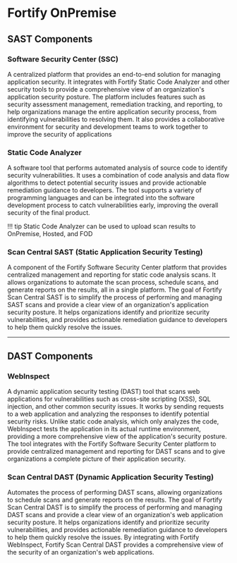 # Fortify OnPremise

## SAST Components

### Software Security Center (SSC)
    
A centralized platform that provides an end-to-end solution for managing application security. It integrates with Fortify Static Code Analyzer and other security tools to provide a comprehensive view of an organization's application security posture. The platform includes features such as security assessment management, remediation tracking, and reporting, to help organizations manage the entire application security process, from identifying vulnerabilities to resolving them. It also provides a collaborative environment for security and development teams to work together to improve the security of applications


### Static Code Analyzer

A software tool that performs automated analysis of source code to identify security vulnerabilities. It uses a combination of code analysis and data flow algorithms to detect potential security issues and provide actionable remediation guidance to developers. The tool supports a variety of programming languages and can be integrated into the software development process to catch vulnerabilities early, improving the overall security of the final product.

!!! tip
    Static Code Analyzer can be used to upload scan results to OnPremise, Hosted, and FOD

### Scan Central SAST (Static Application Security Testing)

A component of the Fortify Software Security Center platform that provides centralized management and reporting for static code analysis scans. It allows organizations to automate the scan process, schedule scans, and generate reports on the results, all in a single platform. The goal of Fortify Scan Central SAST is to simplify the process of performing and managing SAST scans and provide a clear view of an organization's application security posture. It helps organizations identify and prioritize security vulnerabilities, and provides actionable remediation guidance to developers to help them quickly resolve the issues.

---

## DAST Components


### WebInspect 

A dynamic application security testing (DAST) tool that scans web applications for vulnerabilities such as cross-site scripting (XSS), SQL injection, and other common security issues. It works by sending requests to a web application and analyzing the responses to identify potential security risks. Unlike static code analysis, which only analyzes the code, WebInspect tests the application in its actual runtime environment, providing a more comprehensive view of the application's security posture. The tool integrates with the Fortify Software Security Center platform to provide centralized management and reporting for DAST scans and to give organizations a complete picture of their application security.

### Scan Central DAST (Dynamic Application Security Testing) 

Automates the process of performing DAST scans, allowing organizations to schedule scans and generate reports on the results. The goal of Fortify Scan Central DAST is to simplify the process of performing and managing DAST scans and provide a clear view of an organization's web application security posture. It helps organizations identify and prioritize security vulnerabilities, and provides actionable remediation guidance to developers to help them quickly resolve the issues. By integrating with Fortify WebInspect, Fortify Scan Central DAST provides a comprehensive view of the security of an organization's web applications.
